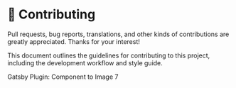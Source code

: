 # 🤝 Contributing

Pull requests, bug reports, translations, and other kinds of contributions are greatly appreciated. Thanks for your interest!

This document outlines the guidelines for contributing to this project, including the development workflow and style guide.

Gatsby Plugin: Component to Image 7


